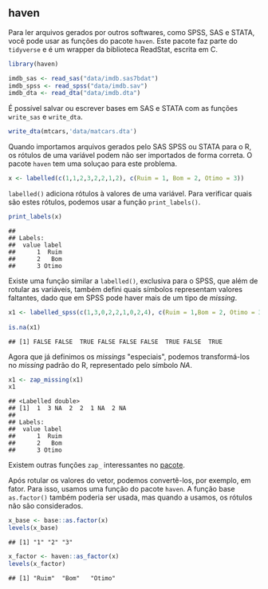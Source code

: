 ## haven

Para ler arquivos gerados por outros softwares, como SPSS, SAS e STATA, você pode usar as funções do pacote `haven`. Este pacote faz parte do `tidyverse` e é um wrapper da biblioteca ReadStat, escrita em C.



```r
library(haven)

imdb_sas <- read_sas("data/imdb.sas7bdat")
imdb_spss <- read_spss("data/imdb.sav")
imdb_dta <- read_dta("data/imdb.dta")
```

É possível salvar ou escrever bases em SAS e STATA com as funções `write_sas` e `write_dta`.


```r
write_dta(mtcars,'data/matcars.dta')
```


Quando importamos arquivos gerados pelo SAS SPSS ou STATA para o R, os rótulos de uma variável podem não ser importados de forma correta.  O pacote `haven` tem uma soluçao para este problema. 


```r
x <- labelled(c(1,1,2,3,2,2,1,2), c(Ruim = 1, Bom = 2, Otimo = 3))
```

`labelled()` adiciona rótulos à valores de uma variável. Para verificar quais são estes rótulos, podemos usar a função `print_labels()`.


```r
print_labels(x)
```

```
## 
## Labels:
##  value label
##      1  Ruim
##      2   Bom
##      3 Otimo
```
Existe uma função similar a `labelled()`, exclusiva para o SPSS, que além de rotular as variáveis, também defini quais símbolos representam valores faltantes, dado que em SPSS pode haver mais de um tipo de *missing*.


```r
x1 <- labelled_spss(c(1,3,0,2,2,1,0,2,4), c(Ruim = 1,Bom = 2, Otimo = 3), na_values = c(0,4))
    
is.na(x1)
```

```
## [1] FALSE FALSE  TRUE FALSE FALSE FALSE  TRUE FALSE  TRUE
```
Agora que já definimos os *missings* "especiais", podemos transformá-los no *missing* padrão do R, representado pelo símbolo *NA*.

```r
x1 <- zap_missing(x1)
x1
```

```
## <Labelled double>
## [1]  1  3 NA  2  2  1 NA  2 NA
## 
## Labels:
##  value label
##      1  Ruim
##      2   Bom
##      3 Otimo
```
Existem outras funções `zap_` interessantes no [pacote](https://cran.r-project.org/web/packages/haven/haven.pdf).


Após rotular os valores do vetor, podemos convertê-los, por exemplo, em fator. Para isso, usamos uma função do pacote `haven`.
A função base `as.factor()` também poderia ser usada, mas quando a usamos, os rótulos não são considerados.


```r
x_base <- base::as.factor(x)
levels(x_base)
```

```
## [1] "1" "2" "3"
```

```r
x_factor <- haven::as_factor(x)
levels(x_factor)
```

```
## [1] "Ruim"  "Bom"   "Otimo"
```



